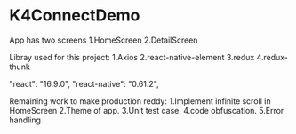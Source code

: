 # K4ConnectDemo
App has two screens
1.HomeScreen
2.DetailScreen

Libray used for this project:
1.Axios
2.react-native-element
3.redux
4.redux-thunk

"react": "16.9.0",
"react-native": "0.61.2",

Remaining work to make production reddy:
1.Implement infinite scroll in HomeScreen
2.Theme of app.
3.Unit test case.
4.code obfuscation.
5.Error handling


